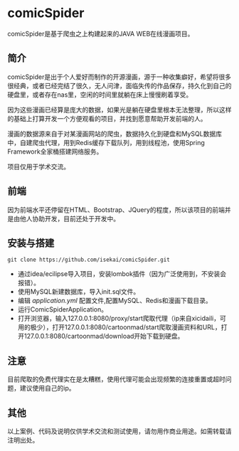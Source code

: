 # comicSpider
comicSpider是基于爬虫之上构建起来的JAVA WEB在线漫画项目。

## 简介
comicSpider是出于个人爱好而制作的开源漫画，源于一种收集癖好，希望将很多很经典，或者已经完结了很久，无人问津，面临失传的作品保存，持久化到自己的硬盘里，或者存在nas里，空闲的时间里就躺在床上慢慢刷着享受。

因为这些漫画已经算是庞大的数据，如果光是躺在硬盘里根本无法整理，所以这样的基础上打算开发一个方便观看的项目，并找到愿意帮助开发前端的人。

漫画的数据源来自于对某漫画网站的爬虫，数据持久化到硬盘和MySQL数据库中，自建爬虫代理，用到Redis缓存下载队列，用到线程池，使用Spring Framework全家桶搭建网络服务。

项目仅用于学术交流。

## 前端
因为前端水平还停留在HTML、Bootstrap、JQuery的程度，所以该项目的前端并是由他人协助开发，目前还处于开发中。

## 安装与搭建
```
git clone https://github.com/isekai/comicSpider.git
```
* 通过idea/ecilipse导入项目，安装lombok插件（因为广泛使用到，不安装会报错）。
* 使用MySQL新建数据库，导入init.sql文件。
* 编辑 *application.yml* 配置文件,配置MySQL、Redis和漫画下载目录。
* 运行ComicSpiderApplication。
* 打开浏览器，输入127.0.0.1:8080/proxy/start爬取代理（ip来自xicidaili，可用的极少），打开127.0.0.1:8080/cartoonmad/start爬取漫画资料和URL，打开127.0.0.1:8080/cartoonmad/download开始下载到硬盘。

## 注意
目前爬取的免费代理实在是太糟糕，使用代理可能会出现频繁的连接重置或超时问题，建议使用自己的ip。

## 其他
以上案例、代码及说明仅供学术交流和测试使用，请勿用作商业用途。如需转载请注明出处。